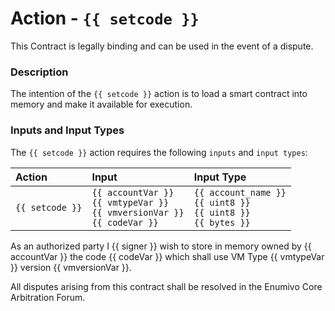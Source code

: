 # Action - `{{ setcode }}`

This Contract is legally binding and can be used in the event of a dispute. 

### Description

The intention of the `{{ setcode }}` action is to load a smart contract into memory and make it available for execution.

### Inputs and Input Types

The `{{ setcode }}` action requires the following `inputs` and `input types`:

| Action | Input | Input Type |
|:--|:--|:--|
| `{{ setcode }}` | `{{ accountVar }}`<br/>`{{ vmtypeVar }}`<br/>`{{ vmversionVar }}`<br/>`{{ codeVar }}` | `{{ account_name }}`<br/>`{{ uint8 }}`<br/>`{{ uint8 }}`<br/>`{{ bytes }}` |

As an authorized party I {{ signer }} wish to store in  memory owned by {{ accountVar }} the code {{ codeVar }} which shall use VM Type {{ vmtypeVar }} version {{ vmversionVar }}.

All disputes arising from this contract shall be resolved in the Enumivo Core Arbitration Forum. 
